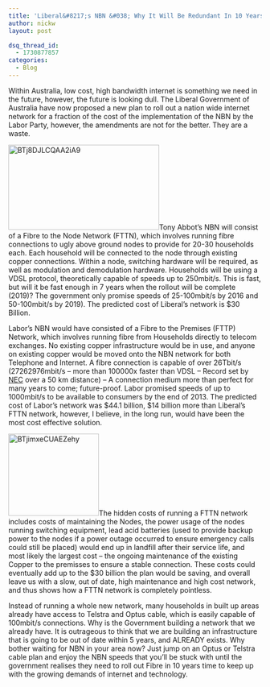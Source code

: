 ```yaml
---
title: 'Liberal&#8217;s NBN &#038; Why It Will Be Redundant In 10 Years'
author: nickw
layout: post

dsq_thread_id:
  - 1730877857
categories:
  - Blog
---
```

Within Australia, low cost, high bandwidth internet is something we need in the future, however, the future is looking dull. The Liberal Government of Australia have now proposed a new plan to roll out a nation wide internet network for a fraction of the cost of the implementation of the NBN by the Labor Party, however, the amendments are not for the better. They are a waste.

[<img class="alignright size-medium wp-image-1193" alt="BTj8DJLCQAA2iA9" src="http://cdn.nickwhyte.com/static/2013/09/BTj8DJLCQAA2iA9-300x169.jpg" width="300" height="169" />][1]Tony Abbot&#8217;s NBN will consist of a Fibre to the Node Network (FTTN), which involves running fibre connections to ugly above ground nodes to provide for 20-30 households each. Each household will be connected to the node through existing copper connections. Within a node, switching hardware will be required, as well as modulation and demodulation hardware. Households will be using a VDSL protocol, theoretically capable of speeds up to 250mbit/s. This is fast, but will it be fast enough in 7 years when the rollout will be complete (2019)? The government only promise speeds of 25-100mbit/s by 2016 and 50-100mbit/s by 2019). The predicted cost of Liberal&#8217;s network is $30 Billion.

Labor&#8217;s NBN would have consisted of a Fibre to the Premises (FTTP) Network, which involves running fibre from Households directly to telecom exchanges. No existing copper infrastructure would be in use, and anyone on existing copper would be moved onto the NBN network for both Telephone and Internet. A fibre connection is capable of over 26Tbit/s (27262976mbit/s &#8211; more than 100000x faster than VDSL &#8211; Record set by [NEC][2] over a 50 km distance) &#8211; A connection medium more than perfect for many years to come; future-proof. Labor promised speeds of up to 1000mbit/s to be available to consumers by the end of 2013. The predicted cost of Labor&#8217;s network was $44.1 billion, $14 billion more than Liberal&#8217;s FTTN network, however, I believe, in the long run, would have been the most cost effective solution.

[<img class="alignleft  wp-image-1194" alt="BTjimxeCUAEZehy" src="http://cdn.nickwhyte.com/static/2013/09/BTjimxeCUAEZehy-300x271.jpeg" width="180" height="163" />][3]The hidden costs of running a FTTN network includes costs of maintaining the Nodes, the power usage of the nodes running switching equipment, lead acid batteries (used to provide backup power to the nodes if a power outage occurred to ensure emergency calls could still be placed) would end up in landfill after their service life, and most likely the largest cost &#8211; the ongoing maintenance of the existing Copper to the premisses to ensure a stable connection. These costs could eventually add up to the $30 billion the plan would be saving, and overall leave us with a slow, out of date, high maintenance and high cost network, and thus shows how a FTTN network is completely pointless.

Instead of running a whole new network, many households in built up areas already have access to Telstra and Optus cable, which is easily capable of 100mbit/s connections. Why is the Government building a network that we already have. It is outrageous to think that we are building an infrastructure that is going to be out of date within 5 years, and ALREADY exists. Why bother waiting for NBN in your area now? Just jump on an Optus or Telstra cable plan and enjoy the NBN speeds that you&#8217;ll be stuck with until the government realises they need to roll out Fibre in 10 years time to keep up with the growing demands of internet and technology.

&nbsp;

 [1]: http://cdn.nickwhyte.com/static/2013/09/BTj8DJLCQAA2iA9.jpg
 [2]: http://en.wikipedia.org/wiki/Fiber-optic_communication#Record_speeds
 [3]: http://cdn.nickwhyte.com/static/2013/09/BTjimxeCUAEZehy.jpeg